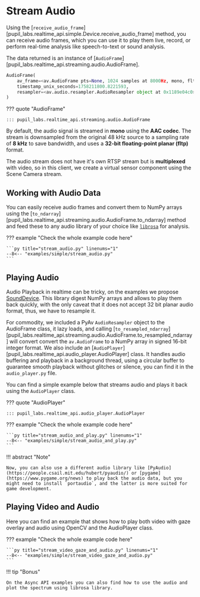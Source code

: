 # Stream Audio

<!-- badge:product Neon -->
<!-- badge:companion +2.8.31 -->
<!-- badge:version +1.7 -->

Using the [`receive_audio_frame`][pupil_labs.realtime_api.simple.Device.receive_audio_frame] method, you can receive audio frames, which you can use it to play them live, record, or perform real-time analysis like speech-to-text or sound analysis.

The data returned is an instance of [`AudioFrame`][pupil_labs.realtime_api.streaming.audio.AudioFrame].

```py linenums="0"
AudioFrame(
    av_frame=<av.AudioFrame pts=None, 1024 samples at 8000Hz, mono, fltp at 0x1189e0ac0>,
    timestamp_unix_seconds=1758211800.8221593,
    resampler=<av.audio.resampler.AudioResampler object at 0x1189e04c0>
)
```

??? quote "AudioFrame"

    ::: pupil_labs.realtime_api.streaming.audio.AudioFrame

By default, the audio signal is streamed in **mono** using the **AAC codec**. The stream is downsampled from the original 48 kHz source to a sampling rate of **8 kHz** to save bandwidth, and uses a **32-bit floating-point planar (fltp)** format.

The audio stream does not have it's own RTSP stream but is **multiplexed** with video, so in this client, we create a virtual sensor component using the Scene Camera stream.

## Working with Audio Data

You can easily receive audio frames and convert them to NumPy arrays using the [`to_ndarray`][pupil_labs.realtime_api.streaming.audio.AudioFrame.to_ndarray] method and feed these to any audio library of your choice like [`librosa`](https://librosa.org/) for analysis.

??? example "Check the whole example code here"

    ```py title="stream_audio.py" linenums="1"
    --8<-- "examples/simple/stream_audio.py"
    ```

## Playing Audio

Audio Playback in realtime can be tricky, on the examples we propose [SoundDevice](https://python-sounddevice.readthedocs.io/). This library digest NumPy arrays and allows to play them back quickly, with the only caveat that it does not accept 32 bit planar audio format, thus, we have to resample it.

For commodity, we included a PyAv `AudioResampler` object to the AudioFrame class, it lazy loads, and calling [`to_resampled_ndarray`][pupil_labs.realtime_api.streaming.audio.AudioFrame.to_resampled_ndarray] will convert convert the `av.AudioFrame` to a NumPy array in signed 16-bit integer format. We also include an [`AudioPlayer`][pupil_labs.realtime_api.audio_player.AudioPlayer] class. It handles audio buffering and playback in a background thread, using a circular buffer to guarantee smooth playback without glitches or silence, you can find it in the `audio_player.py` file.

You can find a simple example below that streams audio and plays it back using the `AudioPlayer` class.

??? quote "AudioPlayer"

    ::: pupil_labs.realtime_api.audio_player.AudioPlayer

??? example "Check the whole example code here"

    ```py title="stream_audio_and_play.py" linenums="1"
    --8<-- "examples/simple/stream_audio_and_play.py"
    ```

!!! abstract "Note"

    Now, you can also use a different audio library like [PyAudio](https://people.csail.mit.edu/hubert/pyaudio/) or [pygame](https://www.pygame.org/news) to play back the audio data, but you might need to install `portaudio`, and the latter is more suited for game development.

## Playing Video and Audio

Here you can find an example that shows how to play both video with gaze overlay and audio using OpenCV and the AudioPlayer class.

??? example "Check the whole example code here"

    ```py title="stream_video_gaze_and_audio.py" linenums="1"
    --8<-- "examples/simple/stream_video_gaze_and_audio.py"
    ```

!!! tip "Bonus"

    On the Async API examples you can also find how to use the audio and plot the spectrum using librosa library.
